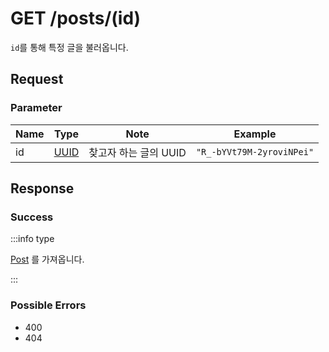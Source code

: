 # GET /posts/(id)

`id`를 통해 특정 글을 불러옵니다.

## Request

### Parameter

| Name | Type                                 | Note                  | Example                   |
| ---- | ------------------------------------ | --------------------- | ------------------------- |
| id   | [UUID](../../types/semantic/UUID.md) | 찾고자 하는 글의 UUID | `"R_-bYVt79M-2yroviNPei"` |

## Response

### Success

:::info type

[Post](../../types/schema/Post) 를 가져옵니다.

:::

### Possible Errors

-   400
-   404
